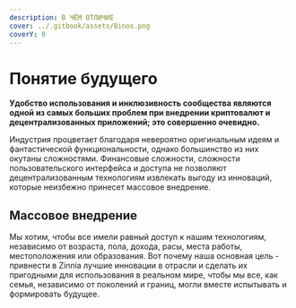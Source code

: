 ```yaml
---
description: В ЧЁМ ОТЛИЧИЕ
cover: ../.gitbook/assets/Binos.png
coverY: 0
---
```


# Понятие будущего

**Удобство использования и инклюзивность сообщества являются одной из самых больших проблем при внедрении криптовалют и децентрализованных приложений; это совершенно очевидно.**

Индустрия процветает благодаря невероятно оригинальным идеям и фантастической функциональности, однако большинство из них окутаны сложностями. Финансовые сложности, сложности пользовательского интерфейса и доступа не позволяют децентрализованным технологиям извлекать выгоду из инноваций, которые неизбежно принесет массовое внедрение.

## Массовое внедрение

Мы хотим, чтобы все имели равный доступ к нашим технологиям, независимо от возраста, пола, дохода, расы, места работы, местоположения или образования. Вот почему наша основная цель - привнести в Zinnia лучшие инновации в отрасли и сделать их пригодными для использования в реальном мире, чтобы мы все, как семья, независимо от поколений и границ, могли вместе испытывать и формировать будущее.
